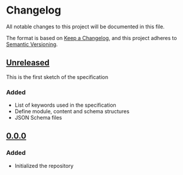 <!-- markdownlint-configure-file
{
  "no-duplicate-heading": false
}
-->
# Changelog

All notable changes to this project will be documented in this file.

The format is based on [Keep a Changelog](https://keepachangelog.com/en/1.0.0/),
and this project adheres to [Semantic Versioning](https://semver.org/spec/v2.0.0.html).

## [Unreleased](https://github.com/powerd6/spec/compare/v0.0.0...HEAD)

This is the first sketch of the specification

### Added

- List of keywords used in the specification
- Define module, content and schema structures
- JSON Schema files

## [0.0.0](https://github.com/powerd6/spec/releases/tag/v0.0.0)

### Added

- Initialized the repository
